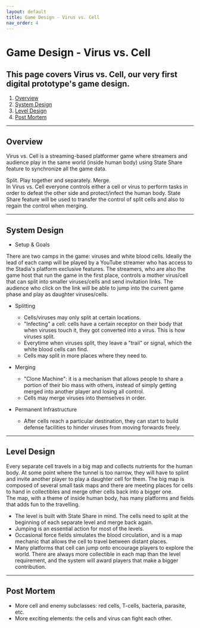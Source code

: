 ```yaml
---
layout: default
title: Game Design - Virus vs. Cell
nav_order: 4
---
```


# Game Design - Virus vs. Cell

## This page covers Virus vs. Cell, our very first digital prototype's game design.

1. [Overview](#overview)
2. [System Design](#system)
3. [Level Design](#level)
4. [Post Mortem](#pm)

---

## Overview <a name="overview"></a>

Virus vs. Cell is a streaming-based platformer game where streamers and audience play in the same world (inside human body) using State Share feature to synchronize all the game data.

Split. Play together and separately. Merge. <br> In Virus vs. Cell everyone controls either a cell or virus to perform tasks in order to defeat the other side and protect/infect the human body. State Share feature will be used to transfer the control of split cells and also to regain the control when merging.

---

## System Design <a name="system"></a>

- Setup & Goals

There are two camps in the game: viruses and white blood cells. Ideally the lead of each camp will be played by a YouTube streamer who has access to the Stadia's platform exclusive features. The streamers, who are also the game host that run the game in the first place, controls a mother virus/cell that can split into smaller viruses/cells and send invitation links. The audience who click on the link will be able to jump into the current game phase and play as daughter viruses/cells.

- Splitting

  - Cells/viruses may only split at certain locations.
  - "Infecting" a cell: cells have a certain receptor on their body that when viruses touch it, they got converted into a virus. This is how viruses split.
  - Everytime when viruses split, they leave a "trail" or signal, which the white blood cells can find.
  - Cells may split in more places where they need to.

- Merging

  - "Clone Machine": it is a mechanism that allows people to share a portion of their bio mass with others, instead of simply getting merged into another player and losing all control.
  - Cells may merge viruses into themselves in order.

- Permanent Infrastructure
  - After cells reach a particular destination, they can start to build defense facilities to hinder viruses from moving forwards freely.

---

## Level Design <a name="level"></a>

Every separate cell travels in a big map and collects nutrients for the human body. At some point where the tunnel is too narrow, they will have to splint and invite another player to play a daughter cell for them. The big map is composed of several small task maps and there are meeting places for cells to hand in collectibles and merge other cells back into a bigger one.<br> The map, with a theme of inside human body, has many platforms and fields that adds fun to the travelling.

- The level is built with State Share in mind. The cells need to split at the beginning of each separate level and merge back again.
- Jumping is an essential action for most of the levels.
- Occasional force fields simulates the blood circulation, and is a map mechanic that allows the cell to travel between distant places.
- Many platforms that cell can jump onto encourage players to explore the world. There are always more collectible in each map than the level requirement, and the system will award players that make a bigger contribution.

---

## Post Mortem <a name="pm"></a>

- More cell and enemy subclasses: red cells, T-cells, bacteria, parasite, etc.
- More exciting elements: the cells and virus can fight each other.
